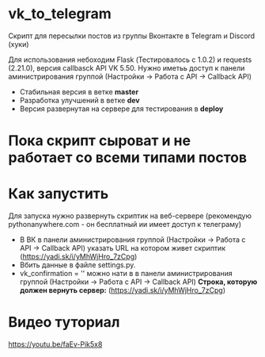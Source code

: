 # vk_to_telegram
Скрипт для пересылки постов из группы Вконтакте в Telegram и Discord (хуки)

Для использования небоходим Flask (Тестировалось c 1.0.2) и requests (2.21.0), версия callbasck API VK 5.50.
Нужно иметьь доступ к панели аминистрирования группой (Настройки -> Работа с API -> Callback API)

- Стабильная версия в ветке **master**
- Разработка улучшений в ветке **dev**
- Версия развернутая на сервере для тестирования в **deploy**



# Пока скрипт сыроват и не работает со всеми типами постов 

# Как запустить
Для запуска нужно развернуть скриптик на веб-сервере (рекомендую pythonanywhere.com - он бесплатный ии имеет доступ к телеграму)
- В ВК в панели  аминистрирования группой (Настройки -> Работа с API -> Callback API) указать URL на котором живет скриптик (https://yadi.sk/i/yMhWjHro_7zCpg)
- Вбить данные в файле settings.py.
- vk_confirmation = '' можно нати в в панели  аминистрирования группой (Настройки -> Работа с API -> Callback API) **Строка, которую должен вернуть сервер:** (https://yadi.sk/i/yMhWjHro_7zCpg)

# Видео туториал
https://youtu.be/faEv-Pik5x8
